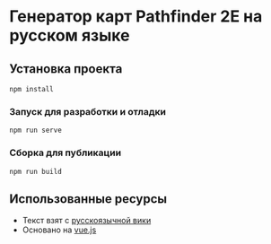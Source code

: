 # Генератор карт Pathfinder 2E на русском языке

## Установка проекта
```
npm install
```

### Запуск для разработки и отладки
```
npm run serve
```

### Сборка для публикации
```
npm run build
```

## Использованные ресурсы
- Текст взят с <a href="http://www.pf2e-ru-translation.readthedocs.io">русскоязычной вики</a>
- Основано на <a href="https://github.com/vuejs/core/blob/main/LICENSE">vue.js</a>
